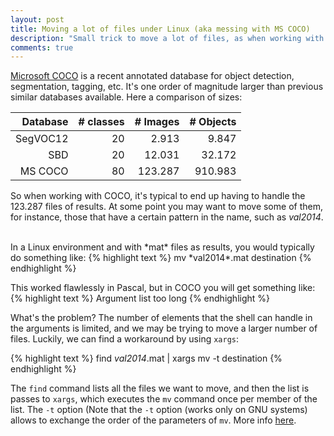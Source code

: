 ```yaml
---
layout: post
title: Moving a lot of files under Linux (aka messing with MS COCO)
description: "Small trick to move a lot of files, as when working with MS COCO."
comments: true
---
```



[Microsoft COCO](mscoco.org) is a recent annotated database for object detection, segmentation, tagging, etc. It's one order of magnitude larger than previous similar databases available. Here a comparison of sizes:

| Database  | # classes | # Images | # Objects |
| -------------: | -------------: | -------------: | -------------: |
| SegVOC12  | 20         |   2.913   | 9.847 |
| SBD             | 20         | 12.031|  32.172 |
| MS COCO   | 80         |   123.287  |  910.983 |

So when working with COCO, it's typical to end up having to handle the 123.287 files of results. At some point you may want to move some of them, for instance, those that have a certain pattern in the name, such as *val2014*.

<br />
In a Linux environment and with *mat* files as results, you would typically do something like:
{% highlight text %}
mv *val2014*.mat destination
{% endhighlight %}

This worked flawlessly in Pascal, but in COCO you will get something like:
{% highlight text %}
Argument list too long
{% endhighlight %}

What's the problem? The number of elements that the shell can handle in the arguments is limited, and we may be trying to move a larger number of files. Luckily, we can find a workaround by using ```xargs```:

{% highlight text %}
find *val2014*.mat | xargs mv -t destination
{% endhighlight %}

The ```find``` command lists all the files we want to move, and then the list is passes to ```xargs```, which executes the ```mv``` command once per member of the list. The ```-t``` option (Note that the ```-t``` option (works only on GNU systems) allows to exchange the order of the parameters of ```mv```. More info [here](http://unix.stackexchange.com/questions/128559/solving-mv-argument-list-too-long).